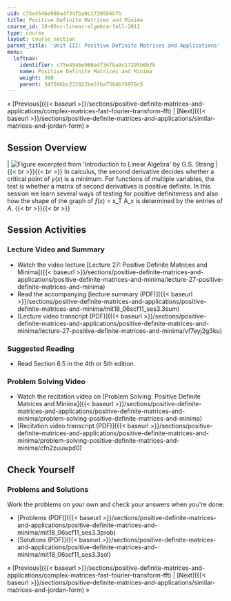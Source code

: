 ```yaml
---
uid: c75e4546e980a4f34fba9c17295b6b7b
title: Positive Definite Matrices and Minima
course_id: 18-06sc-linear-algebra-fall-2011
type: course
layout: course_section
parent_title: 'Unit III: Positive Definite Matrices and Applications'
menu:
  leftnav:
    identifier: c75e4546e980a4f34fba9c17295b6b7b
    name: Positive Definite Matrices and Minima
    weight: 390
    parent: 34f596bc232822be5fba75646f6970c5
---
```


« [Previous]({{< baseurl >}}/sections/positive-definite-matrices-and-applications/complex-matrices-fast-fourier-transform-fft) | [Next]({{< baseurl >}}/sections/positive-definite-matrices-and-applications/similar-matrices-and-jordan-form) »

Session Overview
----------------

| ![Figure excerpted from 'Introduction to Linear Algebra' by G.S. Strang](https://open-learning-course-data-production.s3.amazonaws.com/18-06sc-linear-algebra-fall-2011/4b19b2c52c0d314479d60eb3417bb4ab_3_3.jpg) |  {{< br >}}{{< br >}} In calculus, the second derivative decides whether a critical point of _y_(_x_) is a minimum. For functions of multiple variables, the test is whether a matrix of second derivatives is positive definite. In this session we learn several ways of testing for positive definiteness and also how the shape of the graph of _ƒ_(x) = x_T A_x is determined by the entries of _A_. {{< br >}}{{< br >}}  

Session Activities
------------------

### Lecture Video and Summary

*   Watch the video lecture [Lecture 27: Positive Definite Matrices and Minima]({{< baseurl >}}/sections/positive-definite-matrices-and-applications/positive-definite-matrices-and-minima/lecture-27-positive-definite-matrices-and-minima)
*   Read the accompanying [lecture summary (PDF)]({{< baseurl >}}/sections/positive-definite-matrices-and-applications/positive-definite-matrices-and-minima/mit18_06scf11_ses3.3sum)
*   [Lecture video transcript (PDF)]({{< baseurl >}}/sections/positive-definite-matrices-and-applications/positive-definite-matrices-and-minima/lecture-27-positive-definite-matrices-and-minima/vf7eyj2g3ku)

### Suggested Reading

*   Read Section 6.5 in the 4th or 5th edition.

### Problem Solving Video

*   Watch the recitation video on [Problem Solving: Positive Definite Matrices and Minima]({{< baseurl >}}/sections/positive-definite-matrices-and-applications/positive-definite-matrices-and-minima/problem-solving-positive-definite-matrices-and-minima)
*   [Recitation video transcript (PDF)]({{< baseurl >}}/sections/positive-definite-matrices-and-applications/positive-definite-matrices-and-minima/problem-solving-positive-definite-matrices-and-minima/cfn2zuuwpd0)

Check Yourself
--------------

### Problems and Solutions

Work the problems on your own and check your answers when you're done.

*   [Problems (PDF)]({{< baseurl >}}/sections/positive-definite-matrices-and-applications/positive-definite-matrices-and-minima/mit18_06scf11_ses3.3prob)
*   [Solutions (PDF)]({{< baseurl >}}/sections/positive-definite-matrices-and-applications/positive-definite-matrices-and-minima/mit18_06scf11_ses3.3sol)

« [Previous]({{< baseurl >}}/sections/positive-definite-matrices-and-applications/complex-matrices-fast-fourier-transform-fft) | [Next]({{< baseurl >}}/sections/positive-definite-matrices-and-applications/similar-matrices-and-jordan-form) »